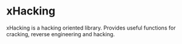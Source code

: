 xHacking
========

xHacking is a hacking oriented library. Provides useful functions for cracking, reverse engineering and hacking.
